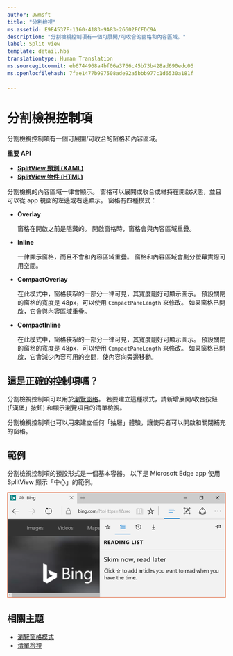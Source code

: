 ```yaml
---
author: Jwmsft
title: "分割檢視"
ms.assetid: E9E4537F-1160-4183-9A83-26602FCFDC9A
description: "分割檢視控制項有一個可展開/可收合的窗格和內容區域。"
label: Split view
template: detail.hbs
translationtype: Human Translation
ms.sourcegitcommit: eb6744968a4bf06a3766c45b73b428ad690edc06
ms.openlocfilehash: 7fae1477b997508ade92a5bbb977c1d6530a181f

---
```

# 分割檢視控制項

<link rel="stylesheet" href="https://az835927.vo.msecnd.net/sites/uwp/Resources/css/custom.css"> 

分割檢視控制項有一個可展開/可收合的窗格和內容區域。

<div class="important-apis" >
<b>重要 API</b><br/>
<ul>
<li><a href="https://msdn.microsoft.com/library/windows/apps/dn864360"><strong>SplitView 類別 (XAML)</strong></a></li>
<li><a href="https://msdn.microsoft.com/library/windows/apps/dn919970"><strong>SplitView 物件 (HTML)</strong></a></li>
</ul>

</div>
</div>




 分割檢視的內容區域一律會顯示。 窗格可以展開或收合或維持在開啟狀態，並且可以從 app 視窗的左邊或右邊顯示。 窗格有四種模式︰

-   **Overlay**

    窗格在開啟之前是隱藏的。 開啟窗格時，窗格會與內容區域重疊。

-   **Inline**

    一律顯示窗格，而且不會和內容區域重疊。 窗格和內容區域會劃分螢幕實際可用空間。

-   **CompactOverlay**

    在此模式中，窗格狹窄的一部分一律可見，其寬度剛好可顯示圖示。 預設關閉的窗格的寬度是 48px，可以使用 `CompactPaneLength` 來修改。 如果窗格已開啟，它會與內容區域重疊。

-   **CompactInline**

    在此模式中，窗格狹窄的一部分一律可見，其寬度剛好可顯示圖示。 預設關閉的窗格的寬度是 48px，可以使用 `CompactPaneLength` 來修改。 如果窗格已開啟，它會減少內容可用的空間，使內容向旁邊移動。

## 這是正確的控制項嗎？

分割檢視控制項可以用於[瀏覽窗格](nav-pane.md)。 若要建立這種模式，請新增展開/收合按鈕 (「漢堡」按鈕) 和顯示瀏覽項目的清單檢視。

分割檢視控制項也可以用來建立任何「抽屜」體驗，讓使用者可以開啟和關閉補充的窗格。

## 範例

分割檢視控制項的預設形式是一個基本容器。 以下是 Microsoft Edge app 使用 SplitView 顯示「中心」的範例。

![Microsoft Edge 分割檢視範例](images/split_view_Edge.png)



## 相關主題


* [瀏覽窗格模式](nav-pane.md)
* [清單檢視](lists.md)
 

 



<!--HONumber=Aug16_HO3-->


